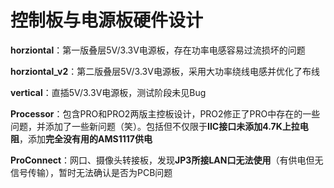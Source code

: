 # 控制板与电源板硬件设计

**horziontal**：第一版叠层5V/3.3V电源板，存在功率电感容易过流损坏的问题

**horziontal_v2**：第二版叠层5V/3.3V电源板，采用大功率绕线电感并优化了布线

**vertical**：直插5V/3.3V电源板，测试阶段未见Bug

**Processor**：包含PRO和PRO2两版主控板设计，PRO2修正了PRO中存在的一些问题，并添加了一些新问题（笑）。包括但不仅限于**IIC接口未添加4.7K上拉电阻**，添加**完全没有用的AMS1117供电**

**ProConnect**：网口、摄像头转接板，发现**JP3所接LAN口无法使用**（有供电但无信号传输），暂时无法确认是否为PCB问题